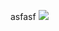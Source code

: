 asfasf
<img src="https://user-images.githubusercontent.com/101091207/204589435-ba2767a9-7247-4a0f-887e-264eb0ec6aad.png">
